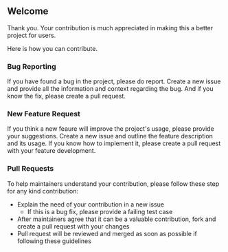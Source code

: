 ## Welcome

Thank you. Your contribution is much appreciated in making this a better project for users.

Here is how you can contribute.

### Bug Reporting

If you have found a bug in the project, please do report. Create a new issue and provide
all the information and context regarding the bug. And if you know the fix, please create
a pull request.

### New Feature Request

If you think a new feaure will improve the project's usage, please provide your suggestions.
Create a new issue and outline the feature description and its usage.
If you know how to implement it, please create a pull request with your feature development.

### Pull Requests

To help maintainers understand your contribution, please follow these step for any kind contribution:

- Explain the need of your contribution in a new issue
  - If this is a bug fix, please provide a failing test case
- After maintainers agree that it can be a valuable contribution, fork and create a pull request with your changes
- Pull request will be reviewed and merged as soon as possible if following these guidelines

